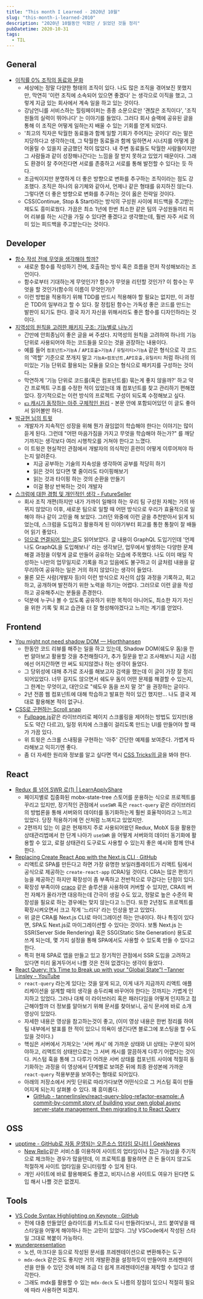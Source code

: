 ```yaml
---
title: "This month I Learned - 2020년 10월"
slug: "this-month-i-learned-2010"
description: "2020년 10월동안 익혔던 / 읽었던 것들 정리"
pubDatetime: 2020-10-31
tags:
  - TIL
---
```


## General

- [이직률 0% 조직의 동료와 문화](https://brunch.co.kr/@kimyoon21/30)
  - 세상에는 정말 다양한 형태의 조직이 있다. 나도 많은 조직을 겪어보진 못했지만, 막연히 '이런 조직에 소속되어 있으면 좋겠다' 는 생각으로 이직을 했고, 그렇게 지금 있는 회사에서 계속 일을 하고 있는 것이다.
  - 강남언니를 서비스하는 힐링페이퍼는 종종 소문으로만 '괜찮은 조직이다', '조직원들의 실력이 뛰어나다' 는 이야기를 들었다. 그러다 회사 슬랙에 공유된 글을 통해 이 조직은 어떻게 일하는지 배울 수 있는 기회를 얻게 되었다.
  - '최고의 직자은 탁월한 동료들과 함께 일할 기회가 주어지는 곳이다' 라는 말은 지당하다고 생각하는데, 그 탁월한 동료들과 함께 일하면서 시너지를 어떻게 끌어올릴 수 있을지 궁금했던 적이 많았다. 내 주변 동료들도 탁월한 사람들이지만 그 사람들과 같이 성장해나간다는 느낌을 잘 받지 못하고 있었기 때문이다. 그래도 환경이 잘 주어진다면 서로를 존중하고 서로를 통해 발전할 수 있다는 듯 하다.
  - 조금씩이지만 분명하게 더 좋은 방향으로 변화를 추구하는 조직이라는 점도 강조했다. 조직은 하나의 유기체와 같아서, 언제나 같은 형태를 유지하진 않는다. 그렇다면 더 좋은 방향으로 변화를 추구하는 것이 옳은 전략일 것이다.
  - CSS(Continue, Stop & Start)라는 방식의 구성원 사이에 피드백을 주고받는 제도도 흥미로웠다. 가끔은 최소 1년에 한번 최소한 같은 팀의 구성원들끼리 피어 리뷰를 하는 시간을 가질 수 있다면 좋겠다고 생각했는데, 훨씬 자주 서로 의미 있는 피드백을 주고받는다는 것이다.

## Developer

- [함수 작성 전에 무엇을 생각해야 할까?](https://twitter.com/John_Papa/status/1315649226190225408?s=20)
  - 새로운 함수를 작성하기 전에, 호출하는 방식 혹은 흐름을 먼저 작성해보라는 조언이다.
  - 함수로부터 기대하는게 무엇인가? 함수가 무엇을 리턴할 것인가? 이 함수는 무엇을 할 것인가(함수의 이름이 무엇인가)?
  - 이런 방법을 적용하기 위해 TDD를 반드시 적용해야 할 필요는 없지만, 이 과정은 TDD의 일부라고 할 수 있다. 잘 정립된 함수는 가독성 좋은 코드를 만드는 발판이 되기도 한다. 결국 자기 자신을 위해서라도 좋은 함수를 디자인하라는 것이다.
- [지역성의 원칙을 고려한 패키지 구조: 기능별로 나누기](https://ahnheejong.name/articles/package-structure-with-the-principal-of-locality-in-mind/)
  - 간만에 안희종님이 좋은 글을 써 주셨다. 지역성의 원칙을 고려하여 하나의 기능 단위로 사용되어야 하는 코드들을 모으는 것을 권장하는 내용이다.
  - 예를 들어 `컴포넌트>기능A` / `API호출>기능A` / `유틸리티>기능A` 같은 형식으로 각 코드의 '역할' 기준으로 쪼개지 말고 `기능A>컴포넌트,API호출,유틸리티` 처럼 하나의 의미있는 기능 단위로 활용되는 모듈을 모으는 형식으로 패키지를 구성하는 것이다.
  - 막연하게 '기능 단위로 코드를(혹은 컴포넌트를) 묶는게 좋지 않을까?' 하고 약간 프로젝트 구조를 수정한 적이 있었는데 꽤 컴포넌트를 찾고 관리하기 편해졌었다. 장기적으로는 이런 방식의 프로젝트 구성이 되도록 수정해보고 싶다.
  - [💵 캐시가 동작하는 아주 구체적인 원리](https://parksb.github.io/article/29.html) - 본문 안에 포함되어있던 이 글도 좋아서 읽어볼만 하다.
- [박규현 님의 트윗](https://twitter.com/drypot/status/1318512467740303361?s=20)
  - 개발자가 지속적인 성장을 위해 뭔가 끊임없이 학습해야 한다는 이야기는 많이 듣게 된다. 그런데 "어떤 마음가짐을 가지고 무엇을 학습해야 하는가?" 를 깨닫기까지는 생각보다 여러 시행착오를 거쳐야 한다고 느꼈다.
  - 이 트윗은 현실적인 관점에서 개발자의 의식적인 훈련이 어떻게 이루어져야 하는지 알려준다.
    - 지금 공부하는 기술의 지속성을 생각하여 공부를 적당히 하기
    - 읽은 것이 있다면 몇 줄이라도 타이핑해보기
    - 읽는 것과 타이핑 하는 것의 순환을 만들기
    - 이걸 평상 반복하는 것이 개발자
- [스크럼에 대한 경험 및 개인적인 생각 - FutureSeller](https://future-seller.dev/posts/scrum-experience)
  - 회사 조직 개편(하지만 내가 가까이 일해야 하는 우리 팀 구성원 자체는 거의 바뀌지 않았다) 이후, 새로운 팀으로 일할 때 어떤 방식으로 우리가 효율적으로 일해야 하나 같이 고민을 해 보았다. 그러던 와중에 이런 글을 추천받아서 읽게 되었는데, 스크럼을 도입하고 활용하게 된 이야기부터 회고를 통한 통찰이 잘 배들어 읽기 좋았다.
  - [덤으로 연결되어 있는 글](https://wiki.lucashan.space/programming/introduce-a-graphql-to-odc.html)도 읽어보았다. 글 내용이 GraphQL 도입기인데 '언제 나도 GraphQL을 도입해보나' 라는 생각보단, 업무에서 발생하는 다양한 문제 해결 과정을 이렇게 글로 만들어 공유하는 모습에 주목했다. 나도 이미 매일 작성하는 나만의 업무일지로 기록을 하고 있음에도 불구하고 이 글처럼 내용을 갈무리하여 공유하는 일은 거의 하지 않았다는 생각이 들었다.
  - 물론 모든 사람(개발자 등)이 이런 방식으로 자신의 삽질 과정을 기록하고, 회고하고, 공개하며 발전하기 위한 노력을 하기는 어렵다. 그러므로 이런 글을 작성하고 공유해주시는 분들을 존경한다.
  - 덕분에 누구나 볼 수 있도록 공유하기 위한 목적이 아니어도, 최소한 자기 자신을 위한 기록 및 회고 습관을 더 잘 형성해야겠다고 느끼는 계기를 얻었다.

## Frontend

- [You might not need shadow DOM — Hjorthhansen](https://www.hjorthhansen.dev/you-might-not-need-shadow-dom/)
  - 한동안 코드 리뷰를 해주는 일을 하고 있는데, Shadow DOM(쉐도우 돔)을 한번 알아보고 활용할 것을 추천해줬다가, 추가 질문을 받고 조사해보니 지금 시점에선 어지간하면 안 써도 되지않겠나 하는 생각이 들었다.
  - 그 당위성에 대해 추가로 조사를 해보고자 검색을 했는데 이 글이 가장 잘 정리되어있었다. 너무 길지도 않으면서 쉐도우 돔이 어떤 문제를 해결할 수 있는지, 그 한계는 무엇이고, 대안으로 "쉐도우 돔을 쓰지 말 것" 을 권장하는 글이다.
  - 2년 전쯤 웹 컴포넌트에 대해 학습하고 발표한 적이 있긴 했지만... 나도 결국 제대로 활용해본 적이 없구나.
- [CSS로 구현하는 Scroll snap](https://twitter.com/CodyWebHouse/status/1315667792209866753?s=20)
  - [Fullpage.js](https://alvarotrigo.com/fullPage)같은 라이브러리로 페이지 스크롤링을 제어하는 방법도 있지만(용도도 약간 다르고), 일정 위치에 스크롤이 걸리도록 만드는 UI를 만들어야 할 때가 가끔 있다.
  - 위 트윗은 스크롤 스내핑을 구현하는 '아주' 간단한 예제를 보여준다. 가볍게 따라해보고 익히기엔 좋다.
  - 좀 더 자세한 원리와 정보를 알고 싶다면 역시 [CSS Tricks의 글](https://css-tricks.com/practical-css-scroll-snapping/)을 봐야 한다.

## React

- [Redux 를 넘어 SWR 로(1) | LearnApplyShare](https://min9nim.now.sh/2020-10-03-swr-intro1/)
  - 페이지별로 집중화된 mobx-state-tree 스토어를 운용하는 식으로 프로젝트를 꾸리고 있지만, 장기적인 관점에서 `useSWR` 혹은 `react-query` 같은 라이브러리의 방법론을 통해 서버와의 데이터를 동기화하는게 훨씬 효율적이라고 느끼고 있었다. 당장 적용하기에 먼 산처럼 느껴지고 있었지만.
  - 2편까지 있는 이 글은 현재까지 주로 사용되어왔던 Redux, MobX 등을 활용한 상태관리법에서 한 단계 나아가 `useSWR` 을 어떻게 서버와의 데이터 동기화에 활용할 수 있고, 로컬 상태관리 도구로도 사용할 수 있는지 좋은 예시와 함께 안내한다.
- [Replacing Create React App with the Next.js CLI · GitHub](https://gist.github.com/tannerlinsley/65ac1f0175d79d19762cf06650707830)
  - 리액트로 SPA를 만든다고 하면 가장 유명한 보일러플레이트가 리액트 팀에서 공식으로 제공하는 `create-react-app` (CRA)일 것이다. CRA는 많은 편의기능을 제공하긴 하지만 확장성이 좀 부족하고 전반적으로 무겁다는 단점이 있다.
  - 확장성 부족이야 [craco](https://github.com/gsoft-inc/craco) 같은 솔루션을 사용하여 커버할 수 있지만, CRA의 버전 자체가 올라가면 대응하는데 간극이 생길 수도 있고, 정말로 높은 수준의 확장성을 필요로 하는 경우에는 맞지 않는다고 느낀다. 또한 2년정도 프로젝트를 확장시켜오면서 크고 작게 '느리다' 라는 인상을 받고 있었다.
  - 위 글은 CRA를 Next.js CLI로 마이그레이션 하는 안내이다. 하나 특징이 있다면, SPA도 Next.js로 마이그레이션할 수 있다는 것이다. 보통 Next.js 는 SSR(Server Side Rendering) 혹은 SSG(Static Site Generation) 용도로 쓰게 되는데, 몇 가지 설정을 통해 SPA에서도 사용할 수 있도록 만들 수 있다고 한다.
  - 특히 현재 SPA로 앱을 만들고 있고 장기적인 관점에서 SSR 도입을 고려하고 있다면 미리 옮겨두어서 나쁠 것은 전혀 없겠다는 생각이 들었다.
- [React Query: It’s Time to Break up with your "Global State”! –Tanner Linsley - YouTube](https://www.youtube.com/watch?v=seU46c6Jz7E)
  - `react-query` 라는게 있다는 것을 알게 되고, 이게 내가 지금까지 리액트 애플리케이션을 설계할 때의 생각을 송두리째 바꾸어야 한다는 것까지는 가볍게 인지하고 있었다. 그러나 대체 이 라이브러리 혹은 패러다임을 어떻게 인지하고 접근해야할까 더 정보를 알아보기 위해 문서를 찾아보니, 공식 문서에 바로 소개 영상이 있었다.
  - 자세한 내용은 영상을 참고하는것이 좋고, (이미 영상 내용은 한번 정리를 하여 팀 내부에서 발표를 한 적이 있으니 의욕이 생긴다면 블로그에 포스팅을 할 수도 있을 것이다.)
  - 핵심은 서버에서 가져오는 '서버 캐시' 에 가까운 상태와 UI 상태는 구분이 되어야하고, 리액트의 상태만으로는 그 서버 캐시를 깔끔하게 다루기 어렵다는 것이다. 커스텀 훅을 통해 그 다루기 어려운 서버 상태를 컴포넌트 사이에 적절히 동기화하는 과정을 이 영상에서 단계별로 보여준 뒤에 최종 완성본에 가까운 `react-query` 적용부분을 보여주는 형태로 되어있다.
  - 아래의 저장소에서 커밋 단위로 따라가다보면 어떤식으로 그 커스텀 훅이 만들어지게 되는지 살펴볼 수 있다. 꽤 흥미롭다.
    - [GitHub - tannerlinsley/react-query-blog-refactor-example: A commit-by-commit story of building your own global async server-state management, then migrating it to React Query](https://github.com/tannerlinsley/react-query-blog-refactor-example)

## OSS

- [upptime - GitHub로 자동 운영되는 오픈소스 업타임 모니터 | GeekNews](https://news.hada.io/topic?id=3090)
  - [New Relic](https://newrelic.com/)같은 서비스를 이용하여 사이트의 업타임이나 접근 가능성을 주기적으로 체크하는 경우가 많을텐데, 이 프로젝트를 활용하면 큰 돈 들이지 않고도 적절하게 사이트 업타임을 모니터링할 수 있게 된다.
  - 개인 사이트에 바로 활용해봐도 좋겠고, 비지니스용 사이트도 여유가 된다면 도입 해서 나쁠 것은 없겠지.

## Tools

- [VS Code Syntax Highlighting on Keynote · GitHub](https://gist.github.com/rajinwonderland/0a3054822803a5462f7a416bb35f12f3)
  - 전에 대충 만들었던 슬라이드를 키노트로 다시 만들려다보니, 코드 붙여넣을 때 스타일을 어떻게 해야하나 하는 고민이 있었다. 그냥 VSCode에서 작성된 스타일 그대로 복붙이 가능하다.
- [wunderpresentation](https://wunderpresentation.com)
  - 노션, 마크다운 등으로 작성된 문서를 프레젠테이션으로 변환해주는 도구
  - `mdx-deck` 같은것도 좋지만 거의 개발환경을 설정하듯이 만들어야 프레젠테이션을 만들 수 있던 것에 비해 조금 더 쉽게 프레젠테이션을 제작할 수 있다고 생각한다.
  - 그래도 mdx를 활용할 수 있는 `mdx-deck` 도 나름의 장점이 있으니 적절히 필요에 따라 사용하면 되겠지.
